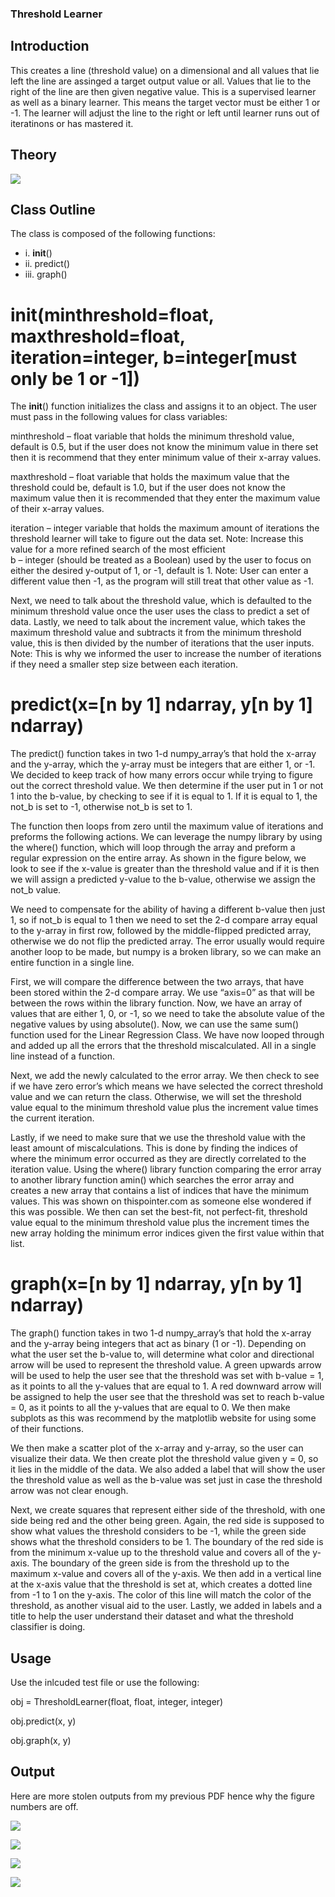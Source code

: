 ### Threshold Learner

## Introduction
This creates a line (threshold value) on a dimensional and all values that lie left the line are assinged a target output value or all. Values that lie to the right of the line are then given negative value. This is a supervised learner as well as a binary learner. This means the target vector must be either 1 or -1. The learner will adjust the line to the right or left until learner runs out of iteratinons or has mastered it. 

## Theory 
![](images/theory.PNG)

## Class Outline 
The class is composed of the following functions:
- i.   __init__()
- ii.  predict() 
- iii. graph()

# __init__(minthreshold=float, maxthreshold=float, iteration=integer, b=integer[must only be 1 or -1])
The __init__() function initializes the class and assigns it to an object. The user must pass in the following values for class variables: 

minthreshold – float variable that holds the minimum threshold value, default is 0.5, but if the user does not know the minimum value in there set then it is recommend that they enter minimum value of their x-array values. 

maxthreshold – float variable that holds the maximum value that the threshold could be, default is 1.0, but if the user does not know the maximum value then it is recommended that they enter the maximum value of their x-array values. 

iteration – integer variable that holds the maximum amount of iterations the threshold learner will take to figure out the data set. Note: Increase this value for a more refined search of the most efficient   
b – integer (should be treated as a Boolean) used by the user to focus on either the desired y-output of 1, or -1, default is 1. Note: User can enter a different value then -1, as the program will still treat that other value as -1. 

Next, we need to talk about the threshold value, which is defaulted to the minimum threshold value once the user uses the class to predict a set of data. Lastly, we need to talk about the increment value, which takes the maximum threshold value and subtracts it from the minimum threshold value, this is then divided by the number of iterations that the user inputs. Note: This is why we informed the user to increase the number of iterations if they need a smaller step size between each iteration.   

# predict(x=[n by 1] ndarray, y[n by 1] ndarray) 
The predict() function takes in two 1-d numpy_array’s that hold the x-array and the y-array, which the y-array must be integers that are either 1, or -1. We decided to keep track of how many errors occur while trying to figure out the correct threshold value. We then determine if the user put in 1 or not 1 into the b-value, by checking to see if it is equal to 1. If it is equal to 1, the not_b is set to -1, otherwise not_b is set to 1. 

The function then loops from zero until the maximum value of iterations and preforms the following actions. We can leverage the numpy library by using the where() function, which will loop through the array and preform a regular expression on the entire array. As shown in the figure below, we look to see if the x-value is greater than the threshold value and if it is then we will assign a predicted y-value to the b-value, otherwise we assign the not_b value. 

We need to compensate for the ability of having a different b-value then just 1, so if not_b is equal to 1 then we need to set the 2-d compare array equal to the y-array in first row, followed by the middle-flipped predicted array, otherwise we do not flip the predicted array. The error usually would require another loop to be made, but numpy is a broken library, so we can make an entire function in a single line.

First, we will compare the difference between the two arrays, that have been stored within the 2-d compare array. We use “axis=0” as that will be between the rows within the library function. Now, we have an array of values that are either 1, 0, or -1, so we need to take the absolute value of the negative values by using absolute(). Now, we can use the same sum() function used for the Linear Regression Class. We have now looped through and added up all the errors that the threshold miscalculated. All in a single line instead of a function. 

Next, we add the newly calculated to the error array. We then check to see if we have zero error’s which means we have selected the correct threshold value and we can return the class. Otherwise, we will set the threshold value equal to the minimum threshold value plus the increment value times the current iteration.

Lastly, if we need to make sure that we use the threshold value with the least amount of miscalculations. This is done by finding the indices of where the minimum error occurred as they are directly correlated to the iteration value. Using the where() library function comparing the error array to another library function amin() which searches the error array and creates a new array that contains a list of indices that have the minimum values. This was shown on thispointer.com as someone else wondered if this was possible. We then can set the best-fit, not perfect-fit, threshold value equal to the minimum threshold value plus the increment times the new array holding the minimum error indices given the first value within that list. 

# graph(x=[n by 1] ndarray, y[n by 1] ndarray)
The graph() function takes in two 1-d numpy_array’s that hold the x-array and the y-array being integers that act as binary (1 or -1). Depending on what the user set the b-value to, will determine what color and directional arrow will be used to represent the threshold value. A green upwards arrow will be used to help the user see that the threshold was set with b-value = 1, as it points to all the y-values that are equal to 1. A red downward arrow will be assigned to help the user see that the threshold was set to reach b-value = 0, as it points to all the y-values that are equal to 0. We then make subplots as this was recommend by the matplotlib website for using some of their functions. 

We then make a scatter plot of the x-array and y-array, so the user can visualize their data. We then create plot the threshold value given y = 0, so it lies in the middle of the data. We also added a label that will show the user the threshold value as well as the b-value was set just in case the threshold arrow was not clear enough. 

Next, we create squares that represent either side of the threshold, with one side being red and the other being green. Again, the red side is supposed to show what values the threshold considers to be -1, while the green side shows what the threshold considers to be 1. The boundary of the red side is from the minimum x-value up to the threshold value and covers all of the y-axis. The boundary of the green side is from the threshold up to the maximum x-value and covers all of the y-axis. We then add in a vertical line at the x-axis value that the threshold is set at, which creates a dotted line from -1 to 1 on the y-axis. The color of this line will match the color of the threshold, as another visual aid to the user. Lastly, we added in labels and a title to help the user understand their dataset and what the threshold classifier is doing.   

## Usage
Use the inlcuded test file or use the following:

obj = ThresholdLearner(float, float, integer, integer)

obj.predict(x, y)

obj.graph(x, y)

## Output 
Here are more stolen outputs from my previous PDF hence why the figure numbers are off.

![](images/intervalout1.PNG)

![](images/intervalout2.PNG)

![](images/intervalout3.PNG)

![](images/intervalout4.PNG)

